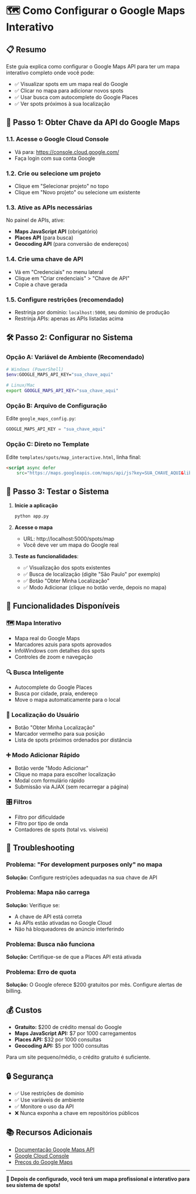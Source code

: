 # 🗺️ Como Configurar o Google Maps Interativo

## 📋 Resumo

Este guia explica como configurar o Google Maps API para ter um mapa interativo completo onde você pode:
- ✅ Visualizar spots em um mapa real do Google
- ✅ Clicar no mapa para adicionar novos spots
- ✅ Usar busca com autocomplete do Google Places
- ✅ Ver spots próximos à sua localização

## 🔑 Passo 1: Obter Chave da API do Google Maps

### 1.1. Acesse o Google Cloud Console
- Vá para: https://console.cloud.google.com/
- Faça login com sua conta Google

### 1.2. Crie ou selecione um projeto
- Clique em "Selecionar projeto" no topo
- Clique em "Novo projeto" ou selecione um existente

### 1.3. Ative as APIs necessárias
No painel de APIs, ative:
- **Maps JavaScript API** (obrigatório)
- **Places API** (para busca)
- **Geocoding API** (para conversão de endereços)

### 1.4. Crie uma chave de API
- Vá em "Credenciais" no menu lateral
- Clique em "Criar credenciais" > "Chave de API"
- Copie a chave gerada

### 1.5. Configure restrições (recomendado)
- Restrinja por domínio: `localhost:5000`, seu domínio de produção
- Restrinja APIs: apenas as APIs listadas acima

## 🛠️ Passo 2: Configurar no Sistema

### Opção A: Variável de Ambiente (Recomendado)
```bash
# Windows (PowerShell)
$env:GOOGLE_MAPS_API_KEY="sua_chave_aqui"

# Linux/Mac
export GOOGLE_MAPS_API_KEY="sua_chave_aqui"
```

### Opção B: Arquivo de Configuração
Edite `google_maps_config.py`:
```python
GOOGLE_MAPS_API_KEY = "sua_chave_aqui"
```

### Opção C: Direto no Template
Edite `templates/spots/map_interactive.html`, linha final:
```html
<script async defer 
    src="https://maps.googleapis.com/maps/api/js?key=SUA_CHAVE_AQUI&libraries=places&callback=initMap">
```

## 🚀 Passo 3: Testar o Sistema

1. **Inicie a aplicação**
   ```bash
   python app.py
   ```

2. **Acesse o mapa**
   - URL: http://localhost:5000/spots/map
   - Você deve ver um mapa do Google real

3. **Teste as funcionalidades**:
   - ✅ Visualização dos spots existentes
   - ✅ Busca de localização (digite "São Paulo" por exemplo)
   - ✅ Botão "Obter Minha Localização"
   - ✅ Modo Adicionar (clique no botão verde, depois no mapa)

## 🎯 Funcionalidades Disponíveis

### 🗺️ **Mapa Interativo**
- Mapa real do Google Maps
- Marcadores azuis para spots aprovados
- InfoWindows com detalhes dos spots
- Controles de zoom e navegação

### 🔍 **Busca Inteligente**
- Autocomplete do Google Places
- Busca por cidade, praia, endereço
- Move o mapa automaticamente para o local

### 📍 **Localização do Usuário**
- Botão "Obter Minha Localização"
- Marcador vermelho para sua posição
- Lista de spots próximos ordenados por distância

### ➕ **Modo Adicionar Rápido**
- Botão verde "Modo Adicionar"
- Clique no mapa para escolher localização
- Modal com formulário rápido
- Submissão via AJAX (sem recarregar a página)

### 🎛️ **Filtros**
- Filtro por dificuldade
- Filtro por tipo de onda
- Contadores de spots (total vs. visíveis)

## 🔧 Troubleshooting

### Problema: "For development purposes only" no mapa
**Solução:** Configure restrições adequadas na sua chave de API

### Problema: Mapa não carrega
**Solução:** Verifique se:
- A chave de API está correta
- As APIs estão ativadas no Google Cloud
- Não há bloqueadores de anúncio interferindo

### Problema: Busca não funciona
**Solução:** Certifique-se de que a Places API está ativada

### Problema: Erro de quota
**Solução:** O Google oferece $200 gratuitos por mês. Configure alertas de billing.

## 💰 Custos

- **Gratuito:** $200 de crédito mensal do Google
- **Maps JavaScript API:** $7 por 1000 carregamentos
- **Places API:** $32 por 1000 consultas
- **Geocoding API:** $5 por 1000 consultas

Para um site pequeno/médio, o crédito gratuito é suficiente.

## 🔒 Segurança

- ✅ Use restrições de domínio
- ✅ Use variáveis de ambiente
- ✅ Monitore o uso da API
- ❌ Nunca exponha a chave em repositórios públicos

## 📚 Recursos Adicionais

- [Documentação Google Maps API](https://developers.google.com/maps/documentation)
- [Google Cloud Console](https://console.cloud.google.com/)
- [Preços do Google Maps](https://cloud.google.com/maps-platform/pricing)

---

**🎉 Depois de configurado, você terá um mapa profissional e interativo para seu sistema de spots!**
